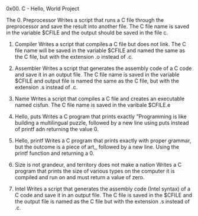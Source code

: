 0x00. C - Hello, World Project

The 0. Preprocessor 
    Writes a script that runs a C file through the preprocessor and save the result into another file. The C file name is saved in the variable $CFILE and the output should be saved in the file c.
    
1. Compiler
   Writes a script that compiles a C file but does not link. The C file name will be saved in the variable $CFILE and  named the same as the C file, but with the extension .o instead of .c.

2. Assembler
   Writes a script that generates the assembly code of a C code and save it in an output file. The C file name is saved in the variable $CFILE and output file is named the same as the C file, but with the extension .s instead of .c.

3. Name
   Writes a script that compiles a C file and creates an executable named cisfun. The C file name is saved in the varibale $CFILE.e

4. Hello, puts
   Writes a C program that prints exactly "Programming is like building a multilingual puzzle, followed by a new line using puts instead of printf adn returning the value 0.

5. Hello, printf
   Writes a C program that prints exactly with proper grammar, but the outcome is a piece of art,, followed by a new line. Using the printf function and returning a 0.

6. Size is not grandeur, and territory does not make a nation
   Writes a C program that prints the size of various types on the computer it is compiled and run on and must return a value of zero.

7. Intel
   Writes a script that generates the assembly code (Intel syntax) of a C code and save it in an output file. The C file is saved in the $CFILE and the output file is named as the C file but with the extension .s instead of .c.